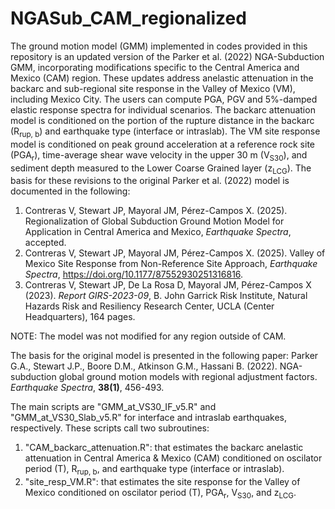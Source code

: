 # NGASub_CAM_regionalized
The ground motion model (GMM) implemented in codes provided in this repository is an updated version of the Parker et al. (2022) NGA-Subduction GMM, incorporating modifications specific to the Central America and Mexico (CAM) region. These updates address anelastic attenuation in the backarc and sub-regional site response in the Valley of Mexico (VM), including Mexico City. The users can compute PGA, PGV and 5%-damped elastic response spectra for individual scenarios. The backarc attenuation model is conditioned on the portion of the rupture distance in the backarc (R<sub>rup, b</sub>) and earthquake type (interface or intraslab). The VM site response model is conditioned on peak ground acceleration at a reference rock site (PGA<sub>r</sub>), time-average shear wave velocity in the upper 30 m (V<sub>S30</sub>), and sediment depth measured to the Lower Coarse Grained layer (z<sub>LCG</sub>). The basis for these revisions to the original Parker et al. (2022) model is documented in the following:

1. Contreras V, Stewart JP, Mayoral JM, Pérez-Campos X. (2025). Regionalization of Global Subduction Ground Motion Model for Application in Central America and Mexico, *Earthquake Spectra*, accepted.
2. Contreras V, Stewart JP, Mayoral JM, Pérez-Campos X. (2025). Valley of Mexico Site Response from Non-Reference Site Approach, *Earthquake Spectra*, https://doi.org/10.1177/87552930251316816.
3. Contreras V, Stewart JP, De La Rosa D, Mayoral JM, Pérez-Campos X (2023). *Report GIRS-2023-09*, B. John Garrick Risk Institute, Natural Hazards Risk and Resiliency Research Center, UCLA (Center Headquarters), 164 pages.
   
NOTE: The model was not modified for any region outside of CAM.

The basis for the original model is presented in the following paper:
Parker G.A., Stewart J.P., Boore D.M., Atkinson G.M., Hassani B. (2022). NGA-subduction global ground motion models with regional adjustment factors. *Earthquake Spectra*, **38(1)**, 456-493.

The main scripts are "GMM_at_VS30_IF_v5.R" and "GMM_at_VS30_Slab_v5.R" for interface and intraslab earthquakes, respectively. These scripts call two subroutines:
1. "CAM_backarc_attenuation.R": that estimates the backarc anelastic attenuation in Central America & Mexico (CAM) conditioned on oscilator period (T), R<sub>rup, b</sub>, and earthquake type (interface or intraslab).
2. "site_resp_VM.R": that  estimates the site response for the Valley of Mexico conditioned on oscilator period (T), PGA<sub>r</sub>, V<sub>S30</sub>, and z<sub>LCG</sub>.
